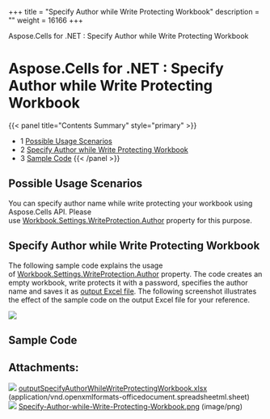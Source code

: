 +++
title = "Specify Author while Write Protecting Workbook" 
description = "" 
weight = 16166 
+++

Aspose.Cells for .NET : Specify Author while Write Protecting Workbook  

# Aspose.Cells for .NET : Specify Author while Write Protecting Workbook


{{< panel title="Contents Summary" style="primary" >}}
*   1 [Possible Usage Scenarios](#SpecifyAuthorwhileWriteProtectingWorkbook-PossibleUsageScenarios)
*   2 [Specify Author while Write Protecting Workbook](#SpecifyAuthorwhileWriteProtectingWorkbook-SpecifyAuthorwhileWriteProtectingWorkbook)
*   3 [Sample Code](#SpecifyAuthorwhileWriteProtectingWorkbook-SampleCode)
{{< /panel >}}
 

## Possible Usage Scenarios

You can specify author name while write protecting your workbook using Aspose.Cells API. Please use [Workbook.Settings.WriteProtection.Author](https://apireference.aspose.com/net/cells/aspose.cells/writeprotection/properties/author) property for this purpose.

## Specify Author while Write Protecting Workbook

The following sample code explains the usage of [Workbook.Settings.WriteProtection.Author](https://apireference.aspose.com/net/cells/aspose.cells/writeprotection/properties/author) property. The code creates an empty workbook, write protects it with a password, specifies the author name and saves it as [output Excel file](https://docs2.aspose.com/cells/net/attachments/66950254/67338582.xlsx). The following screenshot illustrates the effect of the sample code on the output Excel file for your reference.

![](https://docs2.aspose.com/cells/net/attachments/66950254/67338583.png)

## Sample Code

## Attachments:

![](https://docs2.aspose.com/cells/net/images/icons/bullet_blue.gif) [outputSpecifyAuthorWhileWriteProtectingWorkbook.xlsx](https://docs2.aspose.com/cells/net/attachments/66950254/67338582.xlsx) (application/vnd.openxmlformats-officedocument.spreadsheetml.sheet)  
![](https://docs2.aspose.com/cells/net/images/icons/bullet_blue.gif) [Specify-Author-while-Write-Protecting-Workbook.png](https://docs2.aspose.com/cells/net/attachments/66950254/67338583.png) (image/png)  

